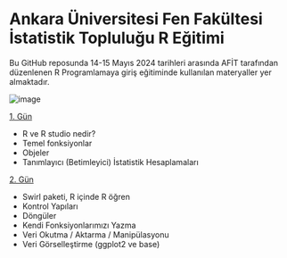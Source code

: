 # Ankara Üniversitesi Fen Fakültesi İstatistik Topluluğu R Eğitimi

Bu GitHub reposunda 14-15 Mayıs 2024 tarihleri arasında AFİT tarafından düzenlenen R Programlamaya giriş eğitiminde kullanılan materyaller yer almaktadır. 

![image](https://github.com/ozancanozdemir/AFIT_R_Egitimi/assets/33122288/07e26c41-330a-4d31-a77c-89365da10bc6)


[1. Gün](https://github.com/ozancanozdemir/AFIT_R_Egitimi/tree/main/Gu%CC%88n1)

- R ve R studio nedir?
- Temel fonksiyonlar
- Objeler
- Tanımlayıcı (Betimleyici) İstatistik Hesaplamaları

[2. Gün](https://github.com/ozancanozdemir/AFIT_R_Egitimi/tree/main/Gu%CC%88n2)

- Swirl paketi, R içinde R öğren
- Kontrol Yapıları
- Döngüler
- Kendi Fonksiyonlarımızı Yazma
- Veri Okutma / Aktarma / Manipülasyonu
- Veri Görselleştirme (ggplot2 ve base)
